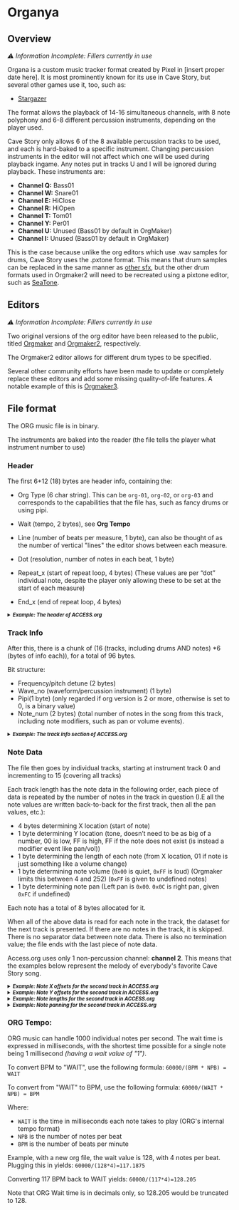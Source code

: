 

# Organya



## Overview
*:warning: Information Incomplete: Fillers currently in use*

Organa is a custom music tracker format created by Pixel in [insert proper date here].
It is most prominently known for its use in Cave Story, but several other games use it, too, such as:
- [Stargazer](http://www5b.biglobe.ne.jp/~kiss-me/aji/star/)


The format allows the playback of 14-16 simultaneous channels, with 8 note polyphony and 6-8 different percussion instruments, depending on the player used.


Cave Story only allows 6 of the 8 available percussion tracks to be used, and each is hard-baked to a specific instrument. Changing percussion instruments in the editor will not affect which one will be used during playback ingame. Any notes put in tracks U and I will be ignored during playback.
These instruments are:

- **Channel Q:** Bass01
- **Channel W:** Snare01
- **Channel E:** HiClose
- **Channel R:** HiOpen
- **Channel T:** Tom01
- **Channel Y:** Per01
- **Channel U:** Unused (Bass01 by default in OrgMaker)
- **Channel I:** Unused (Bass01 by default in OrgMaker)

This is the case because unlike the org editors which use .wav samples for drums, Cave Story uses the .pxtone format. This means that drum samples can be replaced in the same manner as [other sfx](freeware-asset-replacement), but the other drum formats used in Orgmaker2 will need to be recreated using a pixtone editor, such as [SeaTone](freeware-asset-replacement).




## Editors

*:warning: Information Incomplete: Fillers currently in use*

Two original versions of the org editor have been released to the public, titled [Orgmaker](orgmaker1) and [Orgmaker2](orgmaker2), respectively.


The Orgmaker2 editor allows for different drum types to be specified.


Several other community efforts have been made to update or completely replace these editors and add some missing quality-of-life features. A notable example of this is [Orgmaker3](orgmaker3).


## File format


The ORG music file is in binary.


The instruments are baked into the reader (the file tells the player what instrument number to use)


### Header


The first 6+12 (18) bytes are header info, containing the:
- Org Type (6 char string). This can be `org-01`, `org-02`, or `org-03` and corresponds to the capabilities that the file has, such as fancy drums or using pipi.

- Wait (tempo, 2 bytes), see **Org Tempo**
- Line (number of beats per measure, 1 byte), can also be thought of as the number of vertical "lines" the editor shows between each measure.
- Dot (resolution, number of notes in each beat, 1 byte)
- Repeat_x (start of repeat loop, 4 bytes) (These values are per “dot” individual note, despite the player only allowing these to be set at the start of each measure)
- End_x (end of repeat loop, 4 bytes)


<details>
  <summary style="font-size:80%;"><i><b>Example: The header of ACCESS.org</b></i></summary>

  <p style="background-color:#D0D0D0;">
  4F 72 67 2D 30 32 64 00 04 04 00 00 00 00 80 00 00 00
  </p>

</details>


### Track Info




After this, there is a chunk of (16 (tracks, including drums AND notes) *6 (bytes of info each)), for a total of 96 bytes.


Bit structure:
- Frequency/pitch detune (2 bytes)
- Wave_no (waveform/percussion instrument) (1 byte)
- Pipi(1 byte) (only regarded if org version is 2 or more, otherwise is set to 0, is a binary value)
- Note_num (2 bytes) (total number of notes in the song from this track, including note modifiers, such as pan or volume events).


<details>
  <summary style="font-size:80%;"><i><b>Example: The track info section of ACCESS.org</b></i></summary>


  <p style="background-color:#D0D0D0;">
E8 03 46 00 00 00 E8 03 46 00 31 00 E8 03 20 00 00 00 E8 03 00 00 00 00 E8 03 00 00 00 00 E8 03 00 00 00 00 E8 03 00 00 00 00 E8 03 00 00 00 00 E8 03 00 00 18 00 E8 03 02 00 08 00 E8 03 05 00 2C 00 E8 03 06 00  00 00 E8 03 04 00 03 00 E8 03 00 00 00 00 E8 03 00 00 00 00 E8 03 00 00 00 00
  </p>
</details>


### Note Data






The file then goes by individual tracks, starting at instrument track 0 and incrementing to 15 (covering all tracks)


Each track length has the note data in the following order, each piece of data is repeated by the number of notes in the track in question (I.E all the note values are written back-to-back for the first track, then all the pan values, etc.):
- 4 bytes determining X location (start of note)
- 1 byte determining Y location (tone, doesn’t need to be as big of a number, 00 is low, FF is high, FF if the note does not exist (is instead a modifier event like pan/vol))
- 1 byte determining the length of each note (from X location, 01 if note is just something like a volume change)
- 1 byte determining note volume (`0x00` is quiet, `0xFF` is loud) (Orgmaker limits this between 4 and 252) (`0xFF` is given to undefined notes)
- 1 byte determining note pan (Left pan is `0x00`. `0x0C` is right pan, given `0xFC` if undefined)


Each note has a total of 8 bytes allocated for it.


When all of the above data is read for each note in the track, the dataset for the next track is presented. If there are no notes in the track, it is skipped. There is no separator data between note data. There is also no termination value; the file ends with the last piece of note data.


Access.org uses only 1 non-percussion channel: **channel 2**. This means that the examples below represent the melody of everybody's favorite Cave Story song.
<details>
  <summary style="font-size:80%;"><i><b>Example: Note X offsets for the second track in ACCESS.org</b></i></summary>


  <p style="background-color:#D0D0D0;">
  00 00 00 00 02 00 00 00 04 00 00 00 08 00 00 00 0A 00 00 00 0C 00 00 00 10 00 00 00 12 00 00 00 14 00 00 00 18 00 00 00 1A 00 00 00 1C 00 00 00 20 00 00 00 22 00 00 00 24 00 00 00 28 00 00 00 2A 00 00 00 2C 00 00 00 30 00 00 00 32 00 00 00 34 00 00 00 38 00 00 00 3A 00 00 00 3C 00 00 00 40 00 00 00 42 00 00 00 44 00 00 00 48 00 00 00 4A 00 00 00 4C 00 00 00 50 00 00 00 52 00 00 00 54 00 00 00 58 00 00 00 5A 00 00 00 5C 00 00 00 60 00 00 00 62 00 00 00 64 00 00 00 68 00 00 00 6A 00 00 00 6C 00 00 00 70 00 00 00 72 00 00 00 74 00 00 00 78 00 00 00 7A 00 00 00 7C 00 00 00 7E 00 00 00
  </p>
</details>


<details>
  <summary style="font-size:80%;"><i><b>Example: Note Y offsets for the second track in ACCESS.org</b></i></summary>


  <p style="background-color:#D0D0D0;">
  26 26 2A 24 24 28 26 26 2A 24 24 28 26 26 2A 24 24 28 26 26 2A 24 24 28 22 22 26 20 20 24 22 22 26 20 20 24 22 22 26 20 20 24 22 22 26 20 20 23 25
  </p>
</details>






<details>
  <summary style="font-size:80%;"><i><b>Example: Note lengths for the second track in ACCESS.org</b></i></summary>


  <p style="background-color:#D0D0D0;">
  01 01 01 01 01 01 01 01 01 01 01 01 01 01 01 01 01 01 01 01 01 01 01 01 01 01 01 01 01 01 01 01 01 01 01 01 01 01 01 01 01 01 01 01 01 01 01 01 01
  </p>
</details>




<details>
  <summary style="font-size:80%;"><i><b>Example: Note panning for the second track in ACCESS.org</b></i></summary>


  <p style="background-color:#D0D0D0;">
  06 06 06 06 06 06 06 06 06 06 06 06 06 06 06 06 06 06 06 06 06 06 06 06 06 06 06 06 06 06 06 06 06 06 06 06 06 06 06 06 06 06 06 06 06 06 06 06 06
  </p>
</details>


### ORG Tempo:
ORG music can handle 1000 individual notes per second. The wait time is expressed in milliseconds, with the shortest time possible for a single note being 1 millisecond *(having a wait value of "1")*.

To convert BPM to "WAIT", use the following formula:
`60000/(BPM * NPB) = WAIT`

To convert from "WAIT" to BPM, use the following formula:
`60000/(WAIT * NPB) = BPM`

Where:
- `WAIT` is the time in milliseconds each note takes to play (ORG's internal tempo format)
- `NPB` is the number of notes per beat
- `BPM` is the number of beats per minute

Example, with a new org file, the wait value is 128, with 4 notes per beat.
Plugging this in yields: `60000/(128*4)=117.1875`

Converting 117 BPM back to WAIT yields: `60000/(117*4)=128.205`

Note that ORG Wait time is in decimals only, so 128.205 would be truncated to 128.












